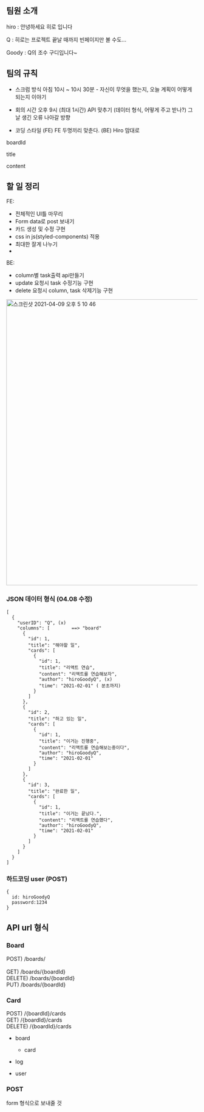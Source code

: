 


## 팀원 소개

hiro : 안녕하세요 히로 입니다

Q : 히로는 프로젝트 끝날 때까지 빈페이지만 볼 수도...

Goody : Q의 조수 구디입니다~

## 팀의 규칙

- 스크럼 방식
  아침 10시 ~ 10시 30분 - 자신이 무엇을 했는지, 오늘 계획이 어떻게 되는지 이야기

- 회의 시간
  오후 9시 (최대 1시간)
  API 맞추기 (데이터 형식, 어떻게 주고 받나?)
  그 날 생긴 오류
  나아갈 방향

- 코딩 스타일
  (FE) FE 두명끼리 맞춘다.
  (BE) Hiro 맘대로

boardId

title

content

## 할 일 정리

FE:

- 전체적인 UI틀 마무리
- Form data로 post 보내기
- 카드 생성 및 수정 구현
- css in js(styled-components) 적용
- 최대한 잘게 나누기
-

BE:

- column별 task출력 api만들기
- update 요청시 task 수정기능 구현
- delete 요청시 column, task 삭제기능 구현

<img width="754" alt="스크린샷 2021-04-09 오후 5 10 46" src="https://user-images.githubusercontent.com/71166372/114152059-c4a12900-9958-11eb-8fad-a9a8f8e6b8a2.png">

### JSON 데이터 형식 (04.08 수정)

```
[
  {
    "userID": "Q", (x)
    "columns": [		==> "board"
      {
        "id": 1,
        "title": "해야할 일",
        "cards": [
          {
            "id": 1,
            "title": "리액트 연습",
            "content": "리액트를 연습해보자",
            "author": "hiroGoodyQ", (x)
            "time": "2021-02-01" ( 분초까지)
          }
        ]
      },
      {
        "id": 2,
        "title": "하고 있는 일",
        "cards": [
          {
            "id": 1,
            "title": "이거는 진행중",
            "content": "리액트를 연습해보는중이다",
            "author": "hiroGoodyQ",
            "time": "2021-02-01"
          }
        ]
      },
      {
        "id": 3,
        "title": "완료한 일",
        "cards": [
          {
            "id": 1,
            "title": "이거는 끝났다.",
            "content": "리액트를 연습했다",
            "author": "hiroGoodyQ",
            "time": "2021-02-01"
          }
        ]
      }
    ]
  }
]
```

### 하드코딩 user (POST)

```
{
  id: hiroGoodyQ
  password:1234
}
```

## API url 형식

### Board

POST) /boards/  
<br>
GET) /boards/{boardId}
<br>
DELETE) /boards/{boardId}
<br>
PUT) /boards/{boardId}
<br>

### Card

POST) /{boardId}/cards
<br>
GET) /{boardId}/cards
<br>
DELETE) /{boardId}/cards
<br>

- board

  - card

- log

- user

### POST

form 형식으로 보내줄 것
